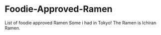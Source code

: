 # Foodie-Approved-Ramen
List of foodie approved Ramen
Some i had in Tokyo!
The Ramen is Ichiran Ramen.